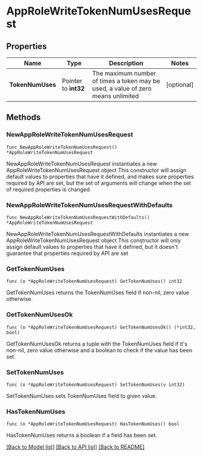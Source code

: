 # AppRoleWriteTokenNumUsesRequest


## Properties

Name | Type | Description | Notes
------------ | ------------- | ------------- | -------------
**TokenNumUses** | Pointer to **int32** | The maximum number of times a token may be used, a value of zero means unlimited | [optional] 



## Methods


### NewAppRoleWriteTokenNumUsesRequest

`func NewAppRoleWriteTokenNumUsesRequest() *AppRoleWriteTokenNumUsesRequest`

NewAppRoleWriteTokenNumUsesRequest instantiates a new AppRoleWriteTokenNumUsesRequest object
This constructor will assign default values to properties that have it defined,
and makes sure properties required by API are set, but the set of arguments
will change when the set of required properties is changed

### NewAppRoleWriteTokenNumUsesRequestWithDefaults

`func NewAppRoleWriteTokenNumUsesRequestWithDefaults() *AppRoleWriteTokenNumUsesRequest`

NewAppRoleWriteTokenNumUsesRequestWithDefaults instantiates a new AppRoleWriteTokenNumUsesRequest object
This constructor will only assign default values to properties that have it defined,
but it doesn't guarantee that properties required by API are set


### GetTokenNumUses

`func (o *AppRoleWriteTokenNumUsesRequest) GetTokenNumUses() int32`

GetTokenNumUses returns the TokenNumUses field if non-nil, zero value otherwise.

### GetTokenNumUsesOk

`func (o *AppRoleWriteTokenNumUsesRequest) GetTokenNumUsesOk() (*int32, bool)`

GetTokenNumUsesOk returns a tuple with the TokenNumUses field if it's non-nil, zero value otherwise
and a boolean to check if the value has been set.

### SetTokenNumUses

`func (o *AppRoleWriteTokenNumUsesRequest) SetTokenNumUses(v int32)`

SetTokenNumUses sets TokenNumUses field to given value.


### HasTokenNumUses

`func (o *AppRoleWriteTokenNumUsesRequest) HasTokenNumUses() bool`

HasTokenNumUses returns a boolean if a field has been set.









[[Back to Model list]](../README.md#documentation-for-models) [[Back to API list]](../README.md#documentation-for-api-endpoints) [[Back to README]](../README.md)


